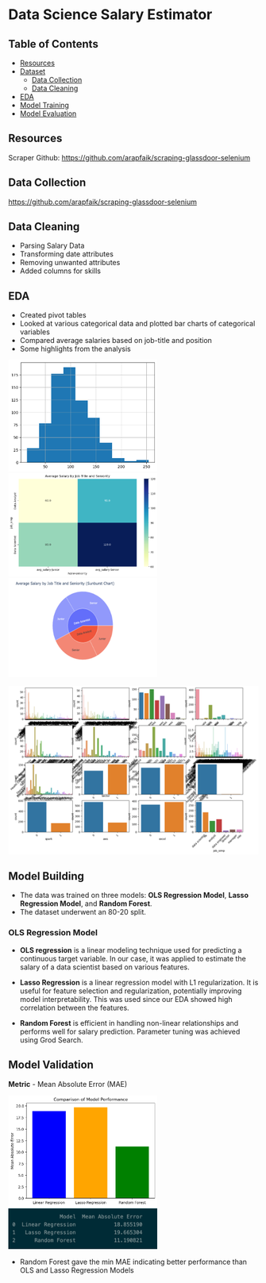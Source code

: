 # Data Science Salary Estimator

## Table of Contents

- [Resources](#resources)
- [Dataset](#dataset)
  - [Data Collection](#data-collection)
  - [Data Cleaning](#data-cleaning)
- [EDA](#eda)
- [Model Training](#training)
- [Model Evaluation](#model-evaluation)

## Resources

Scraper Github: https://github.com/arapfaik/scraping-glassdoor-selenium

## Data Collection

https://github.com/arapfaik/scraping-glassdoor-selenium

## Data Cleaning

- Parsing Salary Data
- Transforming date attributes
- Removing unwanted attributes
- Added columns for skills

## EDA

- Created pivot tables
- Looked at various categorical data and plotted bar charts of categorical variables
- Compared average salaries based on job-title and position
- Some highlights from the analysis

<p float="left">
  <img src="Visualizations/avg_sal_hist.png" width="300" />
  <img src="Visualizations/avg_sal_title.png" width="300" />   
  <img src="Visualizations/avg_sal_title_pos.png" width="300" height="200" />   
</p>

![Image](Visualizations/countplot_ind.png)

## Model Building

- The data was trained on three models: **OLS Regression Model**, **Lasso Regression Model**, and **Random Forest**.
- The dataset underwent an 80-20 split.

### OLS Regression Model

- **OLS regression** is a linear modeling technique used for predicting a continuous target variable. In our case, it was applied to estimate the salary of a data scientist based on various features.

- **Lasso Regression** is a linear regression model with L1 regularization. It is useful for feature selection and regularization, potentially improving model interpretability. This was used since our EDA showed high correlation between the features.

- **Random Forest** is efficient in handling non-linear relationships and performs well for salary prediction. Parameter tuning was achieved using Grod Search.

## Model Validation

**Metric** - Mean Absolute Error (MAE)

<p float="left">
  <img src="Visualizations/MAE.png" width="300" />
  <img src="Visualizations/MAE_Table.png" width="300" />     
</p>

- Random Forest gave the min MAE indicating better performance than OLS and Lasso Regression Models
